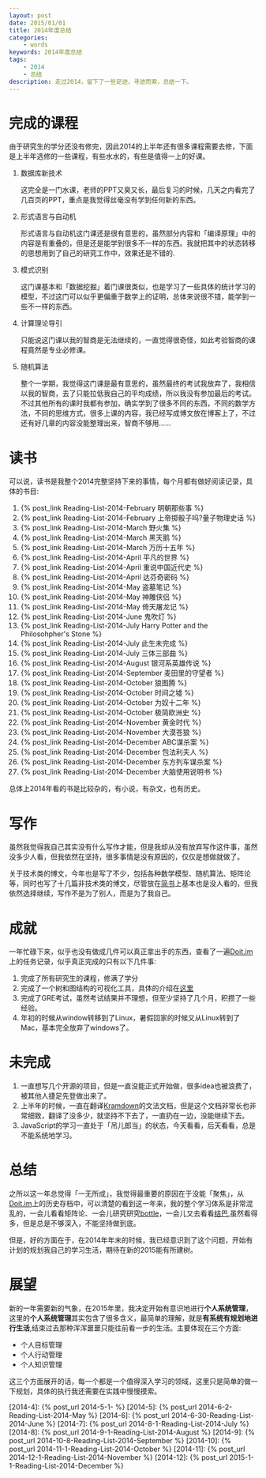 ```yaml
---
layout: post
date: 2015/01/01
title: 2014年度总结
categories: 
    - words
keywords: 2014年度总结
tags: 
    - 2014
    - 总结
description: 走过2014，留下了一些足迹，寻迹而索，总结一下。
---
```


# 完成的课程

由于研究生的学分还没有修完，因此2014的上半年还有很多课程需要去修，下面是上半年选修的一些课程，有些水水的，有些是值得一上的好课。

1. 数据库新技术

    这完全是一门水课，老师的PPT又臭又长，最后复习的时候，几天之内看完了几百页的PPT，重点是我觉得丝毫没有学到任何新的东西。

2. 形式语言与自动机

    形式语言与自动机这门课还是很有意思的，虽然部分内容和「编译原理」中的内容是有重叠的，但是还是能学到很多不一样的东西。我就把其中的状态转移的思想用到了自己的研究工作中，效果还是不错的.

3. 模式识别

    这门课基本和「数据挖掘」着门课很类似，也是学习了一些具体的统计学习的模型，不过这门可以似乎更偏重于数学上的证明，总体来说很不错，能学到一些不一样的东西。

4. 计算理论导引

    只能说这门课以我的智商是无法继续的，一直觉得很奇怪，如此考验智商的课程竟然是专业必修课。

5. 随机算法

    整个一学期，我觉得这门课是最有意思的，虽然最终的考试我放弃了，我相信以我的智商，去了只能拉低我自己的平均成绩，所以我没有参加最后的考试。不过其他所有的课时我都有参加，确实学到了很多不同的东西，不同的数学方法，不同的思维方式，很多上课的内容，我已经写成博文放在博客上了，不过还有好几章的内容没能整理出来，智商不够用……

# 读书

可以说，读书是我整个2014完整坚持下来的事情，每个月都有做好阅读记录，具体的书目:

1. {% post_link Reading-List-2014-February 明朝那些事 %}
2. {% post_link Reading-List-2014-February 上帝掷骰子吗?量子物理史话 %}
3. {% post_link Reading-List-2014-March 野火集 %}
4. {% post_link Reading-List-2014-March 黑天鹅 %}
5. {% post_link Reading-List-2014-March 万历十五年 %}
6. {% post_link Reading-List-2014-April 平凡的世界 %}
7. {% post_link Reading-List-2014-April 重说中国近代史 %}
8. {% post_link Reading-List-2014-April 达芬奇密码 %}
9. {% post_link Reading-List-2014-May 盗墓笔记 %}
10. {% post_link Reading-List-2014-May 神雕侠侣 %}
11. {% post_link Reading-List-2014-May 倚天屠龙记 %}
12. {% post_link Reading-List-2014-June 鬼吹灯 %}
13. {% post_link Reading-List-2014-July Harry Potter and the Philosohpher's Stone %}
14. {% post_link Reading-List-2014-July 此生未完成 %}
15. {% post_link Reading-List-2014-July 三体三部曲 %}
16. {% post_link Reading-List-2014-August 银河系英雄传说 %}
17. {% post_link Reading-List-2014-September 麦田里的守望者 %}
18. {% post_link Reading-List-2014-October 狼图腾 %}
19. {% post_link Reading-List-2014-October 时间之墟 %}
20. {% post_link Reading-List-2014-October 为奴十二年 %}
21. {% post_link Reading-List-2014-October 极简欧洲史 %}
22. {% post_link Reading-List-2014-November 黄金时代 %}
23. {% post_link Reading-List-2014-November 大漠苍狼 %}
24. {% post_link Reading-List-2014-December ABC谋杀案 %}
25. {% post_link Reading-List-2014-December 包法利夫人 %}
26. {% post_link Reading-List-2014-December 东方列车谋杀案 %}
27. {% post_link Reading-List-2014-December 大脑使用说明书 %}

总体上2014年看的书是比较杂的，有小说，有杂文，也有历史。

# 写作

虽然我觉得我自己其实没有什么写作才能，但是我却从没有放弃写作这件事，虽然没多少人看，但我依然在坚持，很多事情是没有原因的，仅仅是想做就做了。

关于技术类的博文，今年也是写了不少，包括各种数学模型、随机算法、矩阵论等，同时也写了十几篇非技术类的博文，尽管放在[简书]上基本也是没人看的，但我依然选择继续，写作不是为了别人，而是为了我自己。

# 成就

一年忙碌下来，似乎也没有做成几件可以真正拿出手的东西，查看了一遍[Doit.im]上的任务记录，似乎真正完成的只有以下几件事:

1. 完成了所有研究生的课程，修满了学分
2. 完成了一个树和图结构的可视化工具，具体的介绍在[这里](/work.html)
3. 完成了GRE考试，虽然考试结果并不理想，但至少坚持了几个月，积攒了一些经验。
4. 年初的时候从window转移到了Linux，暑假回家的时候又从Linux转到了Mac，基本完全放弃了windows了。


# 未完成

1. 一直想写几个开源的项目，但是一直没能正式开始做，很多idea也被浪费了，被其他人捷足先登做出来了。
2. 上半年的时候，一直在翻译[Kramdown]的文法文档，但是这个文档非常长也非常细致，翻译了没多少，就坚持不下去了，一直扔在一边，没能继续下去。
3. JavaScript的学习一直处于「吊儿郎当」的状态，今天看看，后天看看，总是不能系统地学习。


# 总结

之所以这一年总觉得「一无所成」，我觉得最重要的原因在于没能「聚焦」，从[Doit.im]上的历史存档中，可以清楚的看到这一年来，我的整个学习体系是非常混乱的，一会儿看看矩阵论、一会儿研究研究[bottle]，一会儿又去看看[结巴],虽然看得多，但是总是不够深入，不能坚持做到底。

但是，好的方面在于，在2014年年末的时候，我已经意识到了这个问题，开始有计划的规划我自己的学习生活，期待在新的2015能有所建树。

# 展望

新的一年需要新的气象，在2015年里，我决定开始有意识地进行**个人系统管理**，这里的**个人系统管理**其实包含了很多含义，最简单的理解，就是**有系统有规划地进行生活**,结束过去那种浑浑噩噩只能往前看一步的生活。主要体现在三个方面:

- 个人目标管理
- 个人行动管理
- 个人知识管理

这三个方面展开的话，每一个都是一个值得深入学习的领域，这里只是简单的做一下规划，具体的执行我还需要在实践中慢慢摸索。


[2014-4]: {% post_url 2014-5-1- %}
[2014-5]: {% post_url 2014-6-2-Reading-List-2014-May %}
[2014-6]: {% post_url 2014-6-30-Reading-List-2014-June %}
[2014-7]: {% post_url 2014-8-1-Reading-List-2014-July %}
[2014-8]: {% post_url 2014-9-1-Reading-List-2014-August %}
[2014-9]: {% post_url 2014-10-8-Reading-List-2014-September %}
[2014-10]: {% post_url 2014-11-1-Reading-List-2014-October %}
[2014-11]: {% post_url 2014-12-1-Reading-List-2014-November %}
[2014-12]: {% post_url 2015-1-1-Reading-List-2014-December %}

[Doit.im]: http://doit.im/cn/

[Kramdown]: http://kramdown.gettalong.org/syntax.html
[bottle]: http://bottlepy.org/docs/dev/
[结巴]: https://github.com/fxsjy/jieba
[简书]: http://www.jianshu.com/


